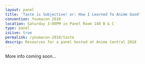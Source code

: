 ```yaml
---
layout: panel
title: 'Taste is Subjective! or: How I Learned To Anime Good'
convention: Youmacon 2018
location: Saturday 3:00PM in Panel Room 140 B & C
type: panel
isLive: true
permalink: /youmacon-2018/taste
descrip: Resources for a panel hosted at Anime Central 2018
---
```


More info coming soon...
